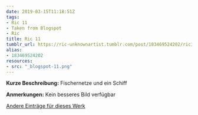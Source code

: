 ```yaml
---
date: 2019-03-15T11:18:51Z
tags:
- Ric 11
- Taken from Blogspot
- Ric
title: Ric 11
tumblr_url: https://ric-unknownartist.tumblr.com/post/183469524202/ric11
alias:
- 183469524202
resources:
- src: "_blogspot-11.png"
---
```


**Kurze Beschreibung:** Fischernetze und ein Schiff

**Anmerkungen:** Kein besseres Bild verfügbar

[Andere Einträge für dieses Werk](/tags/Ric-11)
